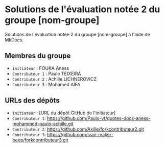 # Solutions de l'évaluation notée 2 du groupe [nom-groupe]

Solutions de l'évaluation notée 2 du groupe [nom-groupe] à l'aide de MkDocs.

## Membres du groupe

- `initiateur` : FOUKA Aness
- `Contributeur 1` : Paulo TEIXEIRA
- `Contributeur 2` : Achille LICHNEROVICZ
- `Contributeur 3` : Mohamed AÏFA

## URLs des dépôts

- `initiateur` : [URL du dépôt GitHub de l'initiateur]
- `Contributeur 1`: https://github.com/Paulo-vt/quotes-docs-aness-mohammed-paulo-achille.git
- `Contributeur 2`: https://github.com/Axille/forkcontributeur2.git
- `Contributeur 3`: https://github.com/ivan-maker-beep/forkcontributeur3.git
